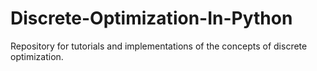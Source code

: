 # Discrete-Optimization-In-Python
Repository for tutorials and implementations of the concepts of discrete optimization.
